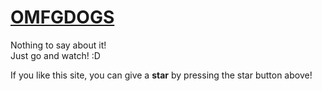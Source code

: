 # [OMFGDOGS](https://omfgdogs.com) 

Nothing to say about it! <br>
Just go and watch! :D

If you like this site, you can give a <strong>star</strong> by pressing the star button above!
